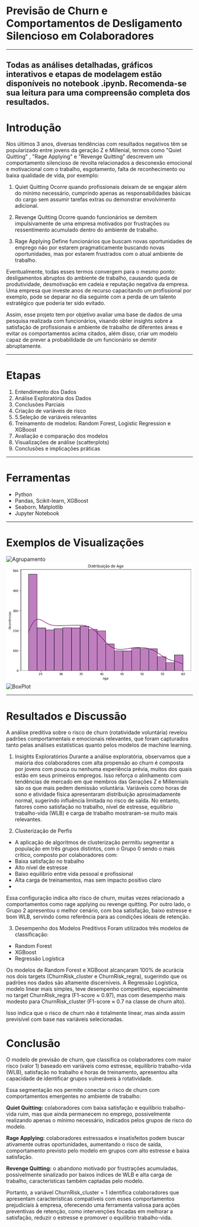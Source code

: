 # Previsão de Churn e Comportamentos de Desligamento Silencioso em Colaboradores
---
**Todas as análises detalhadas, gráficos interativos e etapas de modelagem estão disponíveis no notebook .ipynb. Recomenda-se sua leitura para uma compreensão completa dos resultados.**
---

# Introdução

Nos últimos 3 anos, diversas tendências com resultados negativos têm se popularizado entre jovens da geração Z e Millenial, termos como "Quiet Quitting" , "Rage Applying" e "Revenge Quitting" descrevem um comportamento silencioso de revolta relacionados a desconexão emocional e motivacional com o trabalho, esgotamento, falta de reconhecimento ou baixa qualidade de vida, por exemplo:

1. Quiet Quitting
Ocorre quando profissionais deixam de se engajar além do mínimo necessário, cumprindo apenas as responsabilidades básicas do cargo sem assumir tarefas extras ou demonstrar envolvimento adicional.

2. Revenge Quitting
Ocorre quando funcionários se demitem impulsivamente de uma empresa motivados por frustrações ou ressentimento acumulado dentro do ambiente de trabalho.

3. Rage Applying
Define funcionários que buscam novas oportunidades de emprego não por estarem pragmaticamente buscando novas oportunidades, mas por estarem frustrados com o atual ambiente de trabalho.

Eventualmente, todas esses termos convergem para o mesmo ponto: desligamentos abruptos do ambiente de trabalho, causando queda de produtividade, desmotivação em cadeia e reputação negativa da empresa. Uma empresa que investe anos de recurso capacitando um profissional por exemplo, pode se deparar no dia seguinte com a perda de um talento estratégico que poderia ter sido evitado.

Assim, esse projeto tem por objetivo avaliar uma base de dados de uma pesquisa realizada com funcionários, visando obter insights sobre a satisfação de profissionais e ambiente de trabalho de diferentes áreas e evitar os comportamentos acima citados, além disso, criar um modelo capaz de prever a probabilidade de um funcionário se demitir abruptamente.

---

# Etapas

1. Entendimento dos Dados
2. Análise Exploratória dos Dados
3. Conclusões Parciais
4. Criação de variáveis de risco
5. 5.Seleção de variáveis relevantes
6. Treinamento de modelos: Random Forest, Logistic Regression e XGBoost
7. Avaliação e comparação dos modelos
8. Visualizações de análise (scatterplots)
9. Conclusões e implicações práticas
    
---

# Ferramentas

- Python 
- Pandas, Scikit-learn, XGBoost
- Seaborn, Matplotlib
- Jupyter Notebook

---

# Exemplos de Visualizações

![Agrupamento](Imagens/clusters_psicológicos.png)
![Distribuição de Idade](Imagens/distribuicao_age.png)
![BoxPlot](Imagens/stress.png)

---

# Resultados e Discussão


A análise preditiva sobre o risco de churn (rotatividade voluntária) revelou padrões comportamentais e emocionais relevantes, que foram capturados tanto pelas análises estatísticas quanto pelos modelos de machine learning.

1. Insights Exploratórios
Durante a análise exploratória, observamos que a maioria dos colaboradores com alta propensão ao churn é composta por jovens com pouca ou nenhuma experiência prévia, muitos dos quais estão em seus primeiros empregos. Isso reforça o alinhamento com tendências de mercado em que membros das Gerações Z e Millennials são os que mais pedem demissão voluntária.
Variáveis como horas de sono e atividade física apresentaram distribuição aproximadamente normal, sugerindo influência limitada no risco de saída. No entanto, fatores como satisfação no trabalho, nível de estresse, equilíbrio trabalho-vida (WLB) e carga de trabalho mostraram-se muito mais relevantes.

2. Clusterização de Perfis
- A aplicação de algoritmos de clusterização permitiu segmentar a população em três grupos distintos, com o Grupo 0 sendo o mais crítico, composto por colaboradores com:
- Baixa satisfação no trabalho
- Alto nível de estresse
- Baixo equilíbrio entre vida pessoal e profissional
- Alta carga de treinamentos, mas sem impacto positivo claro
- 
Essa configuração indica alto risco de churn, muitas vezes relacionado a comportamentos como rage applying ou revenge quitting.
Por outro lado, o Grupo 2 apresentou o melhor cenário, com boa satisfação, baixo estresse e bom WLB, servindo como referência para as condições ideais de retenção.

3. Desempenho dos Modelos Preditivos
Foram utilizados três modelos de classificação:
- Random Forest
- XGBoost
- Regressão Logística

Os modelos de Random Forest e XGBoost alcançaram 100% de acurácia nos dois targets (ChurnRisk_cluster e ChurnRisk_regra), sugerindo que os padrões nos dados são altamente discerníveis.
A Regressão Logística, modelo linear mais simples, teve desempenho competitivo, especialmente no target ChurnRisk_regra (F1-score ≈ 0.97), mas com desempenho mais modesto para ChurnRisk_cluster (F1-score ≈ 0.7 na classe de churn alto).

Isso indica que o risco de churn não é totalmente linear, mas ainda assim previsível com base nas variáveis selecionadas.

# Conclusão

O modelo de previsão de churn, que classifica os colaboradores com maior risco (valor 1) baseado em variáveis como estresse, equilíbrio trabalho-vida (WLB), satisfação no trabalho e horas de treinamento, apresentou alta capacidade de identificar grupos vulneráveis à rotatividade.

Essa segmentação nos permite conectar o risco de churn com comportamentos emergentes no ambiente de trabalho:

**Quiet Quitting:** colaboradores com baixa satisfação e equilíbrio trabalho-vida ruim, mas que ainda permanecem no emprego, possivelmente realizando apenas o mínimo necessário, indicados pelos grupos de risco do modelo.

**Rage Applying:** colaboradores estressados e insatisfeitos podem buscar ativamente outras oportunidades, aumentando o risco de saída, comportamento previsto pelo modelo em grupos com alto estresse e baixa satisfação.

**Revenge Quitting:** o abandono motivado por frustrações acumuladas, possivelmente sinalizado por baixos índices de WLB e alta carga de trabalho, características também captadas pelo modelo.

Portanto, a variável ChurnRisk_cluster = 1 identifica colaboradores que apresentam características compatíveis com esses comportamentos prejudiciais à empresa, oferecendo uma ferramenta valiosa para ações preventivas de retenção, como intervenções focadas em melhorar a satisfação, reduzir o estresse e promover o equilíbrio trabalho-vida.



